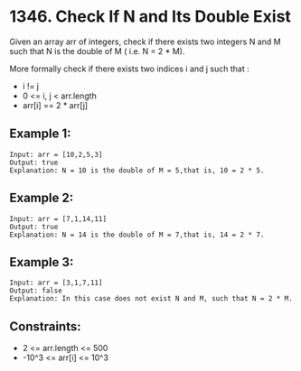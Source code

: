 # 1346. Check If N and Its Double Exist

Given an array arr of integers, check if there exists two integers N and M such that N is the double of M ( i.e. N = 2 * M).

More formally check if there exists two indices i and j such that :

* i != j
* 0 <= i, j < arr.length
* arr[i] == 2 * arr[j]
 
## Example 1:

```
Input: arr = [10,2,5,3]
Output: true
Explanation: N = 10 is the double of M = 5,that is, 10 = 2 * 5.
```

## Example 2:

```
Input: arr = [7,1,14,11]
Output: true
Explanation: N = 14 is the double of M = 7,that is, 14 = 2 * 7.
```

## Example 3:

```
Input: arr = [3,1,7,11]
Output: false
Explanation: In this case does not exist N and M, such that N = 2 * M.
``` 

## Constraints:

* 2 <= arr.length <= 500
* -10^3 <= arr[i] <= 10^3